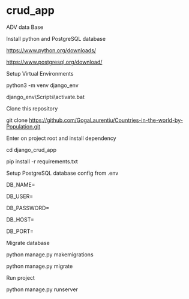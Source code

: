 # crud_app
ADV data Base

Install python and PostgreSQL database

https://www.python.org/downloads/

https://www.postgresql.org/download/

Setup Virtual Environments

python3 -m venv django_env

django_env\Scripts\activate.bat

Clone this repository

git clone https://github.com/GogaLaurentiu/Countries-in-the-world-by-Population.git

Enter on project root and install dependency

cd django_crud_app

pip install -r requirements.txt

Setup PostgreSQL database config from .env

DB_NAME=

DB_USER=

DB_PASSWORD=

DB_HOST=

DB_PORT=


Migrate database

python manage.py makemigrations

python manage.py migrate

Run project

python manage.py runserver
